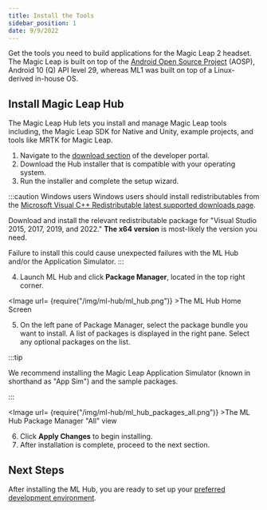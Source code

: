 ```yaml
---
title: Install the Tools 
sidebar_position: 1
date: 9/9/2022
---
```


Get the tools you need to build applications for the Magic Leap 2 headset. The Magic Leap is built on top of the [Android Open Source Project](https://source.android.com/) (AOSP), Android 10 (Q) API level 29, whereas ML1 was built on top of a Linux-derived in-house OS.

## Install Magic Leap Hub

The Magic Leap Hub lets you install and manage Magic Leap tools including, the Magic Leap SDK for Native and Unity, example projects, and tools like MRTK for Magic Leap.

1. Navigate to the [download section](https://developer.magicleap.cloud/downloads) of the developer portal.
2. Download the Hub installer that is compatible with your operating system.
3. Run the installer and complete the setup wizard.

:::caution Windows users
Windows users should install redistributables from the [Microsoft Visual C++ Redistributable latest supported downloads page](https://docs.microsoft.com/en-US/cpp/windows/latest-supported-vc-redist?view=msvc-170).

Download and install the relevant redistributable package for "Visual Studio 2015, 2017, 2019, and 2022." **The x64 version** is most-likely the version you need.

Failure to install this could cause unexpected failures with the ML Hub and/or the Application Simulator.
:::

4. Launch ML Hub and click **Package Manager**, located in the top right corner.

<Image url= {require("/img/ml-hub/ml_hub.png")} >The ML Hub Home Screen</Image>

5. On the left pane of Package Manager, select the package bundle you want to install. A list of packages is displayed in the right pane. Select any optional packages on the list.

:::tip

We recommend installing the Magic Leap Application Simulator (known in shorthand as "App Sim") and the sample packages.

:::

<Image url= {require("/img/ml-hub/ml_hub_packages_all.png")} >The ML Hub Package Manager "All" view</Image>

6. Click **Apply Changes** to begin installing.
7. After installation is complete, proceed to the next section.

## Next Steps

After installing the ML Hub, you are ready to set up your [preferred development environment](/docs/guides/getting-started/developer-environment.md).
